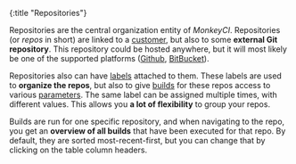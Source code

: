 {:title "Repositories"}

Repositories are the central organization entity of *MonkeyCI*.  Repositories
(or *repos* in short) are linked to a [customer](/pages/customers), but also to
some **external Git repository**.  This repository could be hosted anywhere, but
it will most likely be one of the supported platforms ([Github](https://github.com),
[BitBucket](https://bitbucket.org)).

Repositories also can have [labels](/pages/labels) attached to them.  These
labels are used to **organize the repos**, but also to give [builds](/pages/builds)
for these repos access to various [parameters](/pages/params).  The same label
can be assigned multiple times, with different values.  This allows you **a lot of
flexibility** to group your repos.

Builds are run for one specific repository, and when navigating to the repo, you
get an **overview of all builds** that have been executed for that repo.  By default,
they are sorted most-recent-first, but you can change that by clicking on the table
column headers.